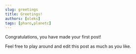 ```yaml
---
slug: greetings
title: Greetings!
authors: [oleks]
tags: [pharo,planetc]
---
```


Congratulations, you have made your first post!

Feel free to play around and edit this post as much as you like.
